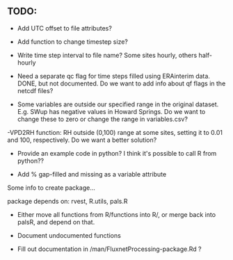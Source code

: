 TODO:
----

- Add UTC offset to file attributes?

- Add function to change timestep size?

- Write time step interval to file name? Some sites hourly, others half-hourly

- Need a separate qc flag for time steps filled using ERAinterim data. DONE, but not documented. Do we want to add info about qf flags in the netcdf files?

- Some variables are outside our specified range in the original dataset. E.g. SWup has negative values in Howard Springs. Do we want to  change these to zero or change the range in variables.csv?

-VPD2RH function: RH outside (0,100) range at some sites, setting it to 0.01 and 100, respectively. Do we want a better solution?

- Provide an example code in python? I think it's possible to call R from python??

- Add % gap-filled and missing as a variable attribute



Some info to create package...

package depends on: rvest, R.utils, pals.R

- Either move all functions from R/functions into R/, or merge back into palsR, and depend on that.

- Document undocumented functions
- Fill out documentation in /man/FluxnetProcessing-package.Rd ?

